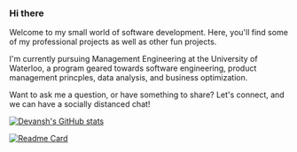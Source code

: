 ### Hi there 

<!--
**devanshkaloti/devanshkaloti** is a ✨ _special_ ✨ repository because its `README.md` (this file) appears on your GitHub profile.

Here are some ideas to get you started:

- 🔭 I’m currently working on ...
- 🌱 I’m currently learning ...
- 👯 I’m looking to collaborate on ...
- 🤔 I’m looking for help with ...
- 💬 Ask me about ...
- 📫 How to reach me: ...
- 😄 Pronouns: ...
- ⚡ Fun fact: ...
-->

Welcome to my small world of software development. Here, you'll find some of my professional projects as well as other fun projects. 

I'm currently pursuing Management Engineering at the University of Waterloo, a program geared towards software engineering, product management princples, data analysis, and business optimization. 

Want to ask me a question, or have something to share? Let's connect, and we can have a socially distanced chat! 

[![Devansh's GitHub stats](https://github-readme-stats.vercel.app/api?username=devanshkaloti&theme=react)](https://github.com/devanshkaloti/github-readme-stats)


[![Readme Card](https://github-readme-stats.vercel.app/api/pin/?username=anuraghazra&repo=github-readme-stats)](https://github.com/anuraghazra/github-readme-stats)

